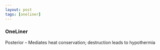 ```yaml
---
layout: post
tags: [oneliner]
---
```



### OneLiner

Posterior – Mediates heat conservation; destruction leads to hypothermia
